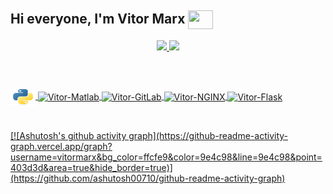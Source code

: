 ## Hi everyone, I'm Vitor Marx <img align="center" height="30" width="40" src='https://www.svgrepo.com/show/119546/brazil.svg'/>

<div align="center">
  <a href="https://github.com/vitormarx">
  <img height="140em" src="https://github-readme-stats.vercel.app/api?username=vitormarx&show_icons=true&include_all_commits=true&count_private=true"/>
  <img height="140em" src="https://github-readme-stats.vercel.app/api/top-langs/?username=vitormarx&layout=compact&langs_count=7"/>
</div>
  
#  
<div style="display: inline_block"><br>
  <img align="center" alt="Vitor-Python" height="30" width="40" src="https://raw.githubusercontent.com/devicons/devicon/master/icons/python/python-original.svg"/>
  <img align="center" alt="Vitor-Matlab" height="30" width="40" src="https://cdn.jsdelivr.net/gh/devicons/devicon/icons/matlab/matlab-original.svg" />
  <img align="center" alt="Vitor-GitLab" height="30" width="40" src="https://cdn.jsdelivr.net/gh/devicons/devicon/icons/gitlab/gitlab-original.svg" />
  <img align="center" alt="Vitor-NGINX" height="30" width="40" src="https://cdn.jsdelivr.net/gh/devicons/devicon/icons/nginx/nginx-original.svg" />
  <img align="center" alt="Vitor-Flask" height="30" width="40" src="https://cdn.jsdelivr.net/gh/devicons/devicon/icons/flask/flask-original.svg" />
</div>
  
#  
<div> 
[![Ashutosh's github activity graph](https://github-readme-activity-graph.vercel.app/graph?username=vitormarx&bg_color=ffcfe9&color=9e4c98&line=9e4c98&point=403d3d&area=true&hide_border=true)](https://github.com/ashutosh00710/github-readme-activity-graph)
</div>
